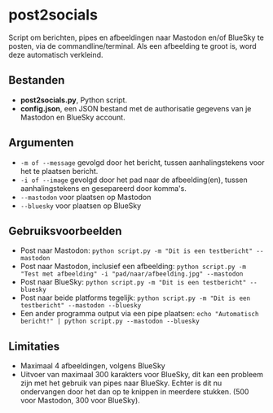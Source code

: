 # post2socials
Script om berichten, pipes en afbeeldingen naar Mastodon en/of BlueSky te posten, via de commandline/terminal. Als een afbeelding te groot is, word deze automatisch verkleind.

## Bestanden
* **post2socials.py**, Python script.
* **config.json**, een JSON bestand met de authorisatie gegevens van je Mastodon en BlueSky account.

## Argumenten
* ```-m of --message``` gevolgd door het bericht, tussen aanhalingstekens voor het te plaatsen bericht.
* ```-i of --image``` gevolgd door het pad naar de afbeelding(en), tussen aanhalingstekens en gesepareerd door komma's.
* ```--mastodon``` voor plaatsen op Mastodon
* ```--bluesky``` voor plaatsen op BlueSky

## Gebruiksvoorbeelden
* Post naar Mastodon: ```python script.py -m "Dit is een testbericht" --mastodon```
* Post naar Mastodon, inclusief een afbeelding: ```python script.py -m "Test met afbeelding" -i "pad/naar/afbeelding.jpg" --mastodon```
* Post naar BlueSky: ```python script.py -m "Dit is een testbericht" --bluesky```
* Post naar beide platforms tegelijk: ```python script.py -m "Dit is een testbericht" --mastodon --bluesky```
* Een ander programma output via een pipe plaatsen: ```echo "Automatisch bericht!" | python script.py --mastodon --bluesky```

## Limitaties
* Maximaal 4 afbeeldingen, volgens BlueSky
* Uitvoer van maximaal 300 karakters voor BlueSky, dit kan een probleem zijn met het gebruik van pipes naar BlueSky. Echter is dit nu ondervangen door het dan op te knippen in meerdere stukken. (500 voor Mastodon, 300 voor BlueSky).
